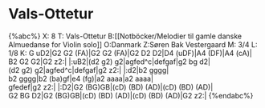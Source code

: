 # Vals-Ottetur

{%abc%}
X: 8
T: Vals-Ottetur
B:[[Notböcker/Melodier til gamle danske Almuedanse for Violin solo]]
O:Danmark
Z:Søren Bak Vestergaard
M: 3/4
L: 1/8
K: G
uD2|G2 G2 (FA)|G2 G2 (FA)|G2 D2 D2|D4 (uDF)|A4 (DF)|A4 (cA)|\
B2 G2 G2|G2 z2:| |:uB2|(d2 g2) g2|agfed^c|defgaf|g2 bg d2|\
(d2 g2) g2|agfed^c|defgaf|g2 z2:| |:d2|b2 gggg|\
b2 gggg|b2 (ba)gf|e4 (fg)|a2 aaaa|a2 aaaa|\
gfedef|g2 z2:| |:D2|G2 (BG)GB|(cD) (BD) (AD)|(cD) (BD) (AD)|\
G2 BG D2|G2 (BG)GB|(cD) (BD) (AD)|(cD) (BD) (AD)|G2 z2:|
{%endabc%}
